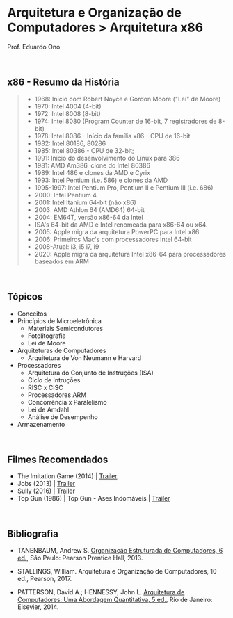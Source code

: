# Arquitetura e Organização de Computadores > Arquitetura x86

Prof. Eduardo Ono

<br>

## x86 - Resumo da História

> * 1968: Início com Robert Noyce e Gordon Moore ("Lei" de Moore)
> * 1970: Intel 4004 (4-bit)
> * 1972: Intel 8008 (8-bit)
> * 1974: Intel 8080 (Program Counter de 16-bit, 7 registradores de 8-bit)
> * 1978: Intel 8086 - Início da família x86 - CPU de 16-bit
> * 1982: Intel 80186, 80286
> * 1985: Intel 80386 - CPU de 32-bit;
> * 1991: Início do desenvolvimento do Linux para 386
> * 1981: AMD Am386, clone do Intel 80386
> * 1989: Intel 486 e clones da AMD e Cyrix
> * 1993: Intel Pentium (i.e. 586) e clones da AMD
> * 1995-1997: Intel Pentium Pro, Pentium II e Pentium III (i.e. 686)
> * 2000: Intel Pentium 4
> * 2001: Intel Itanium 64-bit (não x86)
> * 2003: AMD Athlon 64 (AMD64) 64-bit
> * 2004: EM64T, versão x86-64 da Intel
> * ISA's 64-bit da AMD e Intel renomeada para x86-64 ou x64.
> * 2005: Apple migra da arquitetura PowerPC para Intel x86
> * 2006: Primeiros Mac's com processadores Intel 64-bit
> * 2008-Atual: i3, i5 i7, i9
> * 2020: Apple migra da arquitetura Intel x86-64 para processadores baseados em ARM 

<br>

## Tópicos

* Conceitos
* Princípios de Microeletrônica
    * Materiais Semicondutores
    * Fotolitografia
    * Lei de Moore
* Arquiteturas de Computadores
    * Arquitetura de Von Neumann e Harvard
* Processadores
    * Arquitetura do Conjunto de Instruções (ISA)
    * Ciclo de Intruções
    * RISC x CISC
    * Processadores ARM
    * Concorrência x Paralelismo
    * Lei de Amdahl
    * Análise de Desempenho
* Armazenamento

<br>

## Filmes Recomendados

* The Imitation Game (2014) | [Trailer](https://youtu.be/nuPZUUED5uk)
* Jobs (2013) | [Trailer](https://youtu.be/SH1jKZwcS9Y)
* Sully (2016) | [Trailer](https://youtu.be/9n6hcBc4bgE)
* Top Gun (1986) | Top Gun - Ases Indomáveis | [Trailer](https://youtu.be/r5h5JrzJMtQ)

<br>

## Bibliografia

* TANENBAUM, Andrew S. [Organização Estruturada de Computadores, 6 ed.](https://archive.org/details/TanenbaumOrganizacaoEstruturadaDeComputadores6Ed),
São Paulo: Pearson Prentice Hall, 2013.

* STALLINGS, William. Arquitetura e Organização de Computadores, 10 ed., Pearson, 2017.

* PATTERSON, David A.; HENNESSY, John L. [Arquitetura de Computadores: Uma Abordagem Quantitativa, 5 ed.](https://archive.org/details/ArquiteturaDeComputadores), Rio de Janeiro: Elsevier, 2014.
